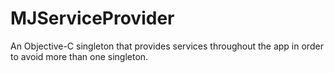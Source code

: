 MJServiceProvider
=================

An Objective-C singleton that provides services throughout the app  in order to avoid more than one singleton.
